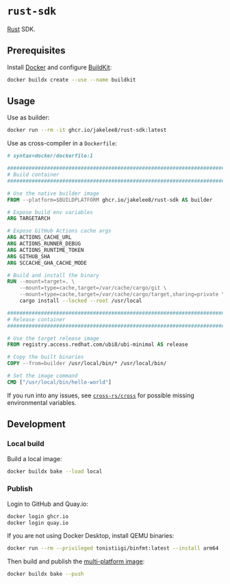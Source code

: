 # `rust-sdk`

[Rust][rust] SDK.

## Prerequisites

Install [Docker][docker] and configure [BuildKit][buildkit]:

```sh
docker buildx create --use --name buildkit
```

## Usage

Use as builder:

```sh
docker run --rm -it ghcr.io/jakelee8/rust-sdk:latest
```

Use as cross-compiler in a `Dockerfile`:

```dockerfile
# syntax=docker/dockerfile:1

#############################################################################
# Build container                                                           #
#############################################################################

# Use the native builder image
FROM --platform=$BUILDPLATFORM ghcr.io/jakelee8/rust-sdk AS builder

# Expose build env variables
ARG TARGETARCH

# Expose GitHub Actions cache args
ARG ACTIONS_CACHE_URL
ARG ACTIONS_RUNNER_DEBUG
ARG ACTIONS_RUNTIME_TOKEN
ARG GITHUB_SHA
ARG SCCACHE_GHA_CACHE_MODE

# Build and install the binary
RUN --mount=target=. \
    --mount=type=cache,target=/var/cache/cargo/git \
    --mount=type=cache,target=/var/cache/cargo/target,sharing=private \
    cargo install --locked --root /usr/local

#############################################################################
# Release container                                                         #
#############################################################################

# Use the target release image
FROM registry.access.redhat.com/ubi8/ubi-minimal AS release

# Copy the built binaries
COPY --from=builder /usr/local/bin/* /usr/local/bin/

# Set the image command
CMD ["/usr/local/bin/hello-world"]
```

If you run into any issues, see [`cross-rs/cross`][cross] for possible missing
environmental variables.

## Development

### Local build

Build a local image:

```sh
docker buildx bake --load local
```

### Publish

Login to GitHub and Quay.io:

```sh
docker login ghcr.io
docker login quay.io
```

If you are not using Docker Desktop, install QEMU binaries:

```sh
docker run --rm --privileged tonistiigi/binfmt:latest --install arm64
```

Then build and publish the [multi-platform image][docker-multiplatform]:

```sh
docker buildx bake --push
```

[buildkit]: https://github.com/moby/buildkit
[cross]: https://github.com/cross-rs/cross
[docker-multiplatform]: https://docs.docker.com/build/buildx/multiplatform-images/
[docker]: https://www.docker.com/get-started/
[rust]: https://www.rust-lang.org
[ubi8]: https://catalog.redhat.com/software/containers/ubi8-minimal/5c64772edd19c77a158ea216
